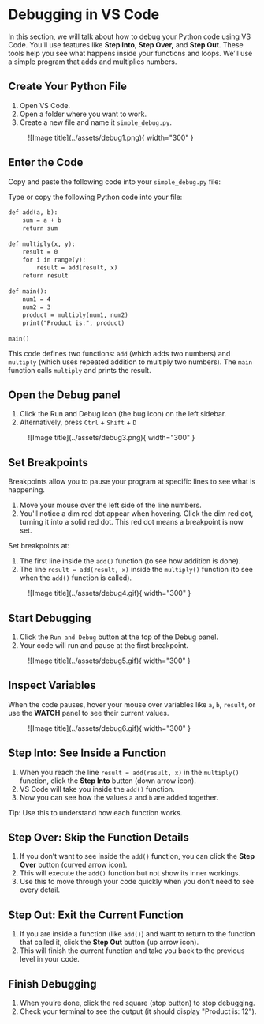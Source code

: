# Debugging in VS Code
In this section, we will talk about how to debug your Python code using VS Code. 
You'll use features like **Step Into**, **Step Over,** and **Step Out**. These tools help you see what happens inside your functions and loops. We’ll use a simple program that adds and multiplies numbers.

## Create Your Python File
1. Open VS Code.
2. Open a folder where you want to work.
3. Create a new file and name it `simple_debug.py`.

<figure markdown="span">
  ![Image title](../assets/debug1.png){ width="300" }
</figure>


## Enter the Code

Copy and paste the following code into your `simple_debug.py` file:

Type or copy the following Python code into your file:
``` { .py }
def add(a, b):
    sum = a + b
    return sum

def multiply(x, y):
    result = 0
    for i in range(y):
        result = add(result, x)
    return result

def main():
    num1 = 4
    num2 = 3
    product = multiply(num1, num2)
    print("Product is:", product)

main()
```
This code defines two functions: `add` (which adds two numbers) and `multiply` (which uses repeated addition to multiply two numbers). The `main` function calls `multiply` and prints the result.

## Open the Debug panel

1. Click the Run and Debug icon (the bug icon) on the left sidebar.
2. Alternatively, press `Ctrl` + `Shift` + `D` 

<figure markdown="span">
  ![Image title](../assets/debug3.png){ width="300" }
</figure>


## Set Breakpoints
Breakpoints allow you to pause your program at specific lines to see what is happening.

1. Move your mouse over the left side of the line numbers.
2. You'll notice a dim red dot appear when hovering. Click the dim red dot, turning it into a solid red dot. This red dot means a breakpoint is now set.

Set breakpoints at:
1. The first line inside the `add()` function (to see how addition is done).
2. The line `result = add(result, x)` inside the `multiply()` function (to see when the `add()` function is called).

<figure markdown="span">
  ![Image title](../assets/debug4.gif){ width="300" }
</figure>


## Start Debugging
1. Click the `Run and Debug` button at the top of the Debug panel.
2. Your code will run and pause at the first breakpoint.

<figure markdown="span">
  ![Image title](../assets/debug5.gif){ width="300" }
</figure>


## Inspect Variables
When the code pauses, hover your mouse over variables like `a`, `b`, `result`, or use the **WATCH** panel to see their current values.

<figure markdown="span">
  ![Image title](../assets/debug6.gif){ width="300" }
</figure>


## Step Into: See Inside a Function
1. When you reach the line `result = add(result, x)` in the `multiply()` function, click the **Step Into** button (down arrow icon).
2. VS Code will take you inside the `add()` function.
3. Now you can see how the values `a` and `b` are added together.

Tip: Use this to understand how each function works.


## Step Over: Skip the Function Details
1. If you don’t want to see inside the `add()` function, you can click the **Step Over** button (curved arrow icon).
2. This will execute the `add()` function but not show its inner workings.
3. Use this to move through your code quickly when you don’t need to see every detail.


## Step Out: Exit the Current Function
1. If you are inside a function (like `add()`) and want to return to the function that called it, click the **Step Out** button (up arrow icon).
2. This will finish the current function and take you back to the previous level in your code.

## Finish Debugging
1. When you’re done, click the red square (stop button) to stop debugging.
2. Check your terminal to see the output (it should display "Product is: 12").
